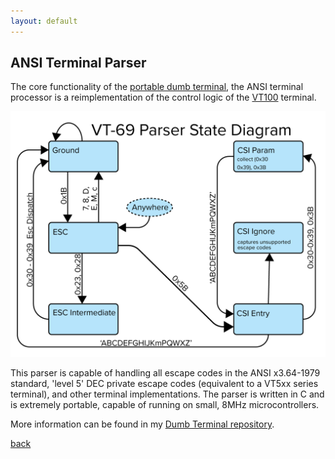 ```yaml
---
layout: default
---
```


## ANSI Terminal Parser

The core functionality of the [portable dumb terminal](/dumb.html), the ANSI terminal processor is a reimplementation of the control logic of the [VT100](https://en.wikipedia.org/wiki/VT100) terminal.

![State Diagram of parser](/images/ParserState.png)

This parser is capable of handling all escape codes in the ANSI x3.64-1979 standard, 'level 5' DEC private escape codes (equivalent to a VT5xx series terminal), and other terminal implementations. The parser is written in C and is extremely portable, capable of running on small, 8MHz microcontrollers.

More information can be found in my [Dumb Terminal repository](https://github.com/bbenchoff/Dumb-Badge).

[back](../)